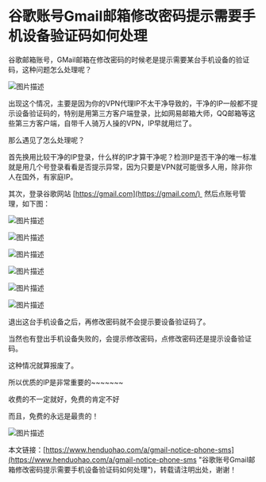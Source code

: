 # 谷歌账号Gmail邮箱修改密码提示需要手机设备验证码如何处理
谷歌邮箱账号，GMail邮箱在修改密码的时候老是提示需要某台手机设备的验证码，这种问题怎么处理呢？




![图片描述](https://p3-juejin.byteimg.com/tos-cn-i-k3u1fbpfcp/099801e73ed44aabafdfaa69f90cb21d~tplv-k3u1fbpfcp-zoom-1.image)





出现这个情况，主要是因为你的VPN代理IP不太干净导致的，干净的IP一般都不提示设备验证码的，特别是用第三方客户端登录，比如网易邮箱大师，QQ邮箱等这些第三方客户端，自带千人骑万人操的VPN，IP早就用烂了。

那么遇见了怎么处理呢？

首先换用比较干净的IP登录，什么样的IP才算干净呢？检测IP是否干净的唯一标准就是用几个号登录看看是否提示异常，因为只要是VPN就可能很多人用，除非你人在国外，有家庭IP。

其次，登录谷歌网站 [https://gmail.com](https://gmail.com/)  然后点账号管理，如下图：

![图片描述](https://p3-juejin.byteimg.com/tos-cn-i-k3u1fbpfcp/170fb45f1315419ca08c1e5a32d865cd~tplv-k3u1fbpfcp-zoom-1.image)


![图片描述](https://p3-juejin.byteimg.com/tos-cn-i-k3u1fbpfcp/725a115e4a274848863f2f6febc9235a~tplv-k3u1fbpfcp-zoom-1.image)


![图片描述](https://p3-juejin.byteimg.com/tos-cn-i-k3u1fbpfcp/d8b7782d04ad4d5793b39d3cba99f01a~tplv-k3u1fbpfcp-zoom-1.image)

![图片描述](https://p3-juejin.byteimg.com/tos-cn-i-k3u1fbpfcp/298d9c1a457c495aa4c7c39b3c2c2116~tplv-k3u1fbpfcp-zoom-1.image)


![图片描述](https://p3-juejin.byteimg.com/tos-cn-i-k3u1fbpfcp/0eacf763140842d4a3e006c027c088ab~tplv-k3u1fbpfcp-zoom-1.image)


![图片描述](https://p3-juejin.byteimg.com/tos-cn-i-k3u1fbpfcp/e426190cd6764dff9b8fadbb06544fe2~tplv-k3u1fbpfcp-zoom-1.image)





退出这台手机设备之后，再修改密码就不会提示要设备验证码了。

当然也有登出手机设备失败的，会提示修改密码，点修改密码还是提示设备验证码。

这种情况就算报废了。




所以优质的IP是非常重要的~~~~~~~

收费的不一定就好，免费的肯定不好

而且，免费的永远是最贵的！

![图片描述](https://p3-juejin.byteimg.com/tos-cn-i-k3u1fbpfcp/1acf3a0d04124e6ca4ad664c0eee8a51~tplv-k3u1fbpfcp-zoom-1.image)





本文链接：[https://www.henduohao.com/a/gmail-notice-phone-sms](https://www.henduohao.com/a/gmail-notice-phone-sms "谷歌账号Gmail邮箱修改密码提示需要手机设备验证码如何处理")，转载请注明出处，谢谢！